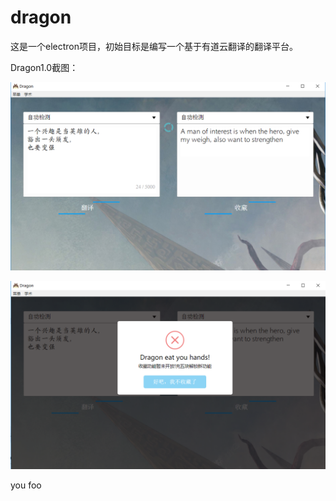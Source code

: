 # dragon
这是一个electron项目，初始目标是编写一个基于有道云翻译的翻译平台。

Dragon1.0截图：

![hi](https://github.com/forgetallthing/dragon/blob/master/ReadMeImg/930.png)

![hi](https://github.com/forgetallthing/dragon/blob/master/ReadMeImg/906.png)

you foo


